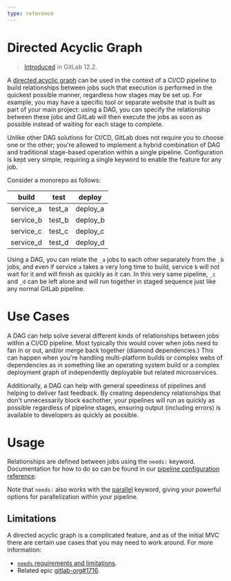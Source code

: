 ```yaml
---
type: reference
---
```


# Directed Acyclic Graph

> [Introduced](https://gitlab.com/gitlab-org/gitlab-ce/issues/47063) in GitLab 12.2.

A [directed acyclic graph](https://www.techopedia.com/definition/5739/directed-acyclic-graph-dag) can be
used in the context of a CI/CD pipeline to build relationships between jobs such that
execution is performed in the quickest possible manner, regardless how stages may
be set up. For example, you may have a specific tool or separate website that is built
as part of your main project: using a DAG, you can specify the relationship between
these jobs and GitLab will then execute the jobs as soon as possible instead of waiting
for each stage to complete.

Unlike other DAG solutions for CI/CD, GitLab does not require you to choose one or the
other; you're allowed to implement a hybrid combination of DAG and traditional
stage-based operation within a single pipeline. Configuration is kept very simple,
requiring a single keyword to enable the feature for any job.

Consider a monorepo as follows:

| build | test | deploy |
| ----- | ---- | ------ |
| service_a | test_a | deploy_a |
| service_b | test_b | deploy_b |
| service_c | test_c | deploy_c | 
| service_d | test_d | deploy_d |

Using a DAG, you can relate the `_a` jobs to each other separately from the `_b` jobs,
and even if service `a` takes a very long time to build, service `b` will not
wait for it and will finish as quickly as it can. In this very same pipeline, `_c` and
`_d` can be left alone and will run together in staged sequence just like any normal
GitLab pipeline.

# Use Cases

A DAG can help solve several different kinds of relationships between jobs within
a CI/CD pipeline. Most typically this would cover when jobs need to fan in or out,
and/or merge back together (diamond dependencies.) This can happen when you're
handling multi-platform builds or complex webs of dependencies as in something like
an operating system build or a complex deployment graph of independently deployable
but related microservices.

Additionally, a DAG can help with general speediness of pipelines and helping
to deliver fast feedback. By creating dependency relationships that don't unnecessarily
block eachother, your pipelines will run as quickly as possible regardless of
pipeline stages, ensuring output (including errors) is available to developers
as quickly as possible.

# Usage

Relationships are defined between jobs using the `needs:` keyword. Documentation
for how to do so can be found in our [pipeline configuration reference](../yaml/README.md#stage).

Note that `needs:` also works with the [parallel](../yaml/README.md#stage) keyword,
giving your powerful options for parallelization within your pipeline.

## Limitations

A directed acyclic graph is a complicated feature, and as of the initial MVC there
are certain use cases that you may need to work around. For more information:

 - [`needs` requirements and limitations](../yaml/README.md#requirements-and-limitations).
 - Related epic [gitlab-org#1716](https://gitlab.com/groups/gitlab-org/-/epics/1716).